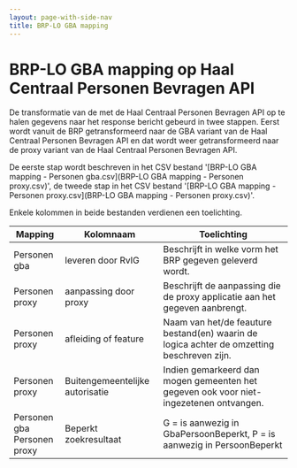 ```yaml
---
layout: page-with-side-nav
title: BRP-LO GBA mapping
---
```

# BRP-LO GBA mapping op Haal Centraal Personen Bevragen API

De transformatie van de met de Haal Centraal Personen Bevragen API op te halen gegevens naar het response bericht gebeurd in twee stappen.
Eerst wordt vanuit de BRP getransformeerd naar de GBA variant van de Haal Centraal Personen Bevragen API en dat wordt weer getransformeerd naar de proxy variant van de Haal Centraal Personen Bevragen API.

De eerste stap wordt beschreven in het CSV bestand '[BRP-LO GBA mapping - Personen gba.csv](BRP-LO GBA mapping - Personen proxy.csv)', de tweede stap in het CSV bestand '[BRP-LO GBA mapping - Personen proxy.csv](BRP-LO GBA mapping - Personen proxy.csv)'.

Enkele kolommen in beide bestanden verdienen een toelichting.

| Mapping | Kolomnaam | Toelichting |
| --- | --- | --- |
| Personen gba | leveren door RvIG | Beschrijft in welke vorm het BRP gegeven geleverd wordt. |
| Personen proxy | aanpassing door proxy | Beschrijft de aanpassing die de proxy applicatie aan het gegeven aanbrengt. |
| Personen proxy | afleiding of feature | Naam van het/de feauture bestand(en) waarin de logica achter de omzetting beschreven zijn. |
| Personen proxy | Buitengemeentelijke autorisatie | Indien gemarkeerd dan mogen gemeenten het gegeven ook voor niet-ingezetenen ontvangen. |
| Personen gba</br>Personen proxy | Beperkt zoekresultaat | G = is aanwezig in GbaPersoonBeperkt, P = is aanwezig in PersoonBeperkt |
